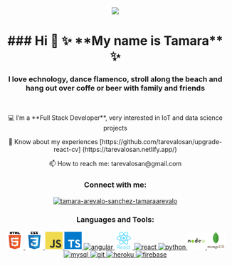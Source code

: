 <div align="center"><img width="250px" src="https://i.gifer.com/XN6z.gif" /></div>

<h1 align="center">### Hi 👋 ✨ **My name is Tamara** ✨</h1>
<h3 align="center">I love echnology, dance flamenco, stroll along the beach and hang out over coffe or beer with family and friends</h3>

<br />

<div align="center">
    <p> 💻 I’m a **Full Stack Developer**, very interested in IoT and data science projects</p>
    <p> 📓 Know about my experiences [https://github.com/tarevalosan/upgrade-react-cv] (https://tarevalosan.netlify.app/) </p>
    <p> 📫 How to reach me: tarevalosan@gmail.com </p>
</div>

<h3 align="center">Connect with me:</h3>
<p align="center">
    <a href="https://www.linkedin.com/in/tamaraarevalo/" target="blank">
        <img align="center" src="https://raw.githubusercontent.com/rahuldkjain/github-profile-readme-generator/master/src/images/icons/Social/linked-in-alt.svg" alt="tamara-arevalo-sanchez-tamaraarevalo" height="30" width="40" />
    </a>
</p>

<h3 align="center">Languages and Tools:</h3>
    <p align="center"> 
        <a href="https://www.w3.org/html/" target="_blank"> 
            <img src="https://raw.githubusercontent.com/devicons/devicon/master/icons/html5/html5-original-wordmark.svg" alt="html5" width="40" height="40"/>
        </a> 
        <a href="https://www.w3schools.com/css/" target="_blank"> 
            <img src="https://raw.githubusercontent.com/devicons/devicon/master/icons/css3/css3-original-wordmark.svg" alt="css3" width="40" height="40"/> 
        </a>
        <a href="https://developer.mozilla.org/en-US/docs/Web/JavaScript" target="_blank"> 
            <img src="https://raw.githubusercontent.com/devicons/devicon/master/icons/javascript/javascript-original.svg" alt="javascript" width="40" height="40"/> 
        </a> 
        <a href="https://www.typescriptlang.org/" target="_blank"> 
            <img src="https://raw.githubusercontent.com/devicons/devicon/master/icons/typescript/typescript-original.svg" alt="typescript" width="40" height="40"/>
        </a> 
        <a href="https://angular.io" target="_blank"> 
            <img src="https://angular.io/assets/images/logos/angular/angular.svg" alt="angular" width="40" height="40"/> 
        </a>
        <a href="https://reactjs.org/" target="_blank"> 
            <img src="https://raw.githubusercontent.com/devicons/devicon/master/icons/react/react-original-wordmark.svg" alt="react" width="40" height="40"/> 
        </a> 
        <a href="https://www.java.com/es/" target="_blank"> 
            <img src="https://i.blogs.es/8d2420/650_1000_java/1366_2000.png" alt="react" width="40" height="40"/> 
        </a>
        <a href="https://www.python.org/" target="_blank"> 
            <img src="" alt="python" width="50" height="40"/> 
        </a>
        <a href="https://nodejs.org" target="_blank"> 
            <img src="https://raw.githubusercontent.com/devicons/devicon/master/icons/nodejs/nodejs-original-wordmark.svg" alt="nodejs" width="40" height="40"/> 
        </a>   
        <a href="https://www.mongodb.com/" target="_blank"> 
            <img src="https://raw.githubusercontent.com/devicons/devicon/master/icons/mongodb/mongodb-original-wordmark.svg" alt="mongodb" width="40" height="40"/> 
        </a> 
        <a href="https://www.mysql.com/" target="_blank"> 
            <img src="https://imgur.com/undefined" alt="mysql" width="50" height="40"/> 
        </a> 
        <a href="https://git-scm.com/" target="_blank"> 
            <img src="https://www.vectorlogo.zone/logos/git-scm/git-scm-icon.svg" alt="git" width="40" height="40"/> 
        </a>
        <a href="https://heroku.com" target="_blank"> 
            <img src="https://www.vectorlogo.zone/logos/heroku/heroku-icon.svg" alt="heroku" width="40" height="40"/> 
        </a> 
        <a href="https://firebase.google.com/" target="_blank"> 
            <img src="https://www.vectorlogo.zone/logos/firebase/firebase-icon.svg" alt="firebase" width="40" height="40"/> 
        </a>
    </p>
<br />
<br />


